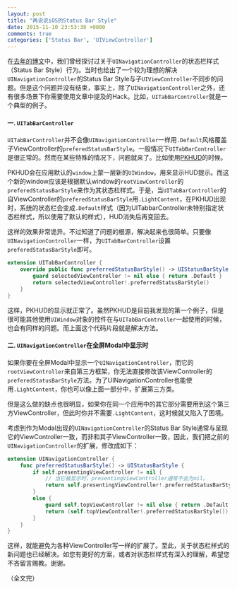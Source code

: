 ```yaml
---
layout: post
title: "再说说iOS的Status Bar Style"
date: 2015-11-10 23:53:38 +0800
comments: true
categories: ['Status Bar', 'UIViewController']
---
```


在[去年的博文](/blog/view-controller-based-status-bar-style-and-uinavigationcontroller/)中，我们曾经探讨过关于`UINavigationController`的状态栏样式（Status Bar Style）行为。当时也给出了一个较为理想的解决`UINavigationController`的Status Bar Style与子`UIViewController`不同步的问题。但是这个问题并没有结束，事实上，除了`UINavigationController`之外，还有很多场景下你需要使用文章中提及的Hack。比如，`UITabBarController`就是一个典型的例子。

<!-- more -->

#### 一. `UITabBarController`

`UITabBarController`并不会像`UINavigationController`一样用`.Default`风格覆盖子ViewController的`preferedStatusBarStyle`。一般情况下`UITabBarController`是很正常的。然而在某些特殊的情况下，问题就来了。比如使用[PKHUD](https://github.com/pkluz/PKHUD)的时候。

PKHUD会在应用默认的`window`上蒙一层新的`UIWindow`，用来显示HUD提示。而这个新的window应该是根据默认window的`rootViewController`的`preferedStatusBarStyle`来作为其状态栏样式。于是，当`UITabBarController`的自ViewController的`preferedStatusBarStyle`用`.LightContent`，在PKHUD出现时，系统的状态栏会变成`.Default`样式（因为UITabbarController未特别指定状态栏样式，所以使用了默认的样式），HUD消失后再变回去。

这样的效果非常诡异。不过知道了问题的根源，解决起来也很简单。只要像`UINavigationController`一样，为`UITabBarController`设置`preferedStatusBarStyle`即可。

``` swift
extension UITabBarController {
    override public func preferredStatusBarStyle() -> UIStatusBarStyle {
        guard selectedViewController != nil else { return .Default }
        return selectedViewController!.preferredStatusBarStyle()
    }
}
```

这样，PKHUD的显示就正常了。虽然PKHUD是目前我发现的第一个例子，但是很可能其他使用`UIWindow`对象的控件在与`UITabBarController`一起使用的时候，也会有同样的问题。而上面这个代码片段就是解决方法。

#### 二. `UINavigationController`在全屏Modal中显示时

如果你要在全屏Modal中显示一个`UINavigationController`，而它的`rootViewController`来自第三方框架，你无法直接修改该ViewController的`preferedStatusBarStyle`方法。为了UINavigationController也能使用`.LightContent`，你也可以像上面一部分中，扩展第三方类。

但是这么做的缺点也很明显，如果你在同一个应用中的其它部分需要用到这个第三方ViewController，但此时你并不需要`.LightContent`，这时候就又陷入了困境。

考虑到作为Modal出现的`UINavigationController`的Status Bar Style通常与呈现它的ViewController一致，而非和其子ViewController一致，因此，我们把之前的`UINavigationController`的扩展，修改成如下：

``` swift
extension UINavigationController {
    func preferredStatusBarStyle() -> UIStatusBarStyle {
        if self.presentingViewController != nil {
            // 当它被显示时，presentingViewController通常不会为nil。
            return self.presentingViewController!.preferredStatusBarStyle()
        }
        else {
            guard self.topViewController != nil else { return .Default }
            return (self.topViewController!.preferredStatusBarStyle());
        }
    }
}
```

这样，就能避免为各种ViewController写一样的扩展了。至此，关于状态栏样式的新问题也已经解决。如您有更好的方案，或者对状态栏样式有深入的理解，希望您不吝留言赐教。谢谢。

（全文完）